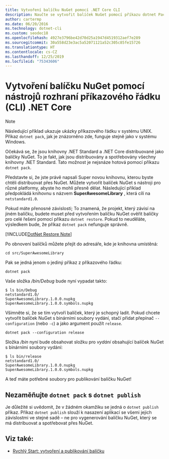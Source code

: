 ```yaml
---
title: Vytvoření balíčku NuGet pomocí .NET Core CLI
description: Naučte se vytvořit balíček NuGet pomocí příkazu dotnet Pack.
author: cartermp
ms.date: 06/20/2016
ms.technology: dotnet-cli
ms.custom: seodec18
ms.openlocfilehash: 4927e3796be42d70d25a1947d4519312aef7e289
ms.sourcegitcommit: 30a558d23e3ac5a52071121a52c305c85fe15726
ms.translationtype: HT
ms.contentlocale: cs-CZ
ms.lasthandoff: 12/25/2019
ms.locfileid: "75343606"
---
```

# <a name="how-to-create-a-nuget-package-with-net-core-command-line-interface-cli-tools"></a>Vytvoření balíčku NuGet pomocí nástrojů rozhraní příkazového řádku (CLI) .NET Core

> [!NOTE]
> Následující příklad ukazuje ukázky příkazového řádku v systému UNIX. Příkaz `dotnet pack`, jak je znázorněno zde, funguje stejně jako v systému Windows.

Očekává se, že jsou knihovny .NET Standard a .NET Core distribuované jako balíčky NuGet. To je fakt, jak jsou distribuovány a spotřebovány všechny knihovny .NET Standard. Tato možnost je nejsnáze hotová pomocí příkazu `dotnet pack`.

Představte si, že jste právě napsali Super novou knihovnu, kterou byste chtěli distribuovat přes NuGet. Můžete vytvořit balíček NuGet s nástroji pro různé platformy, abyste ho mohli přesně dělat. Následující příklad předpokládá knihovnu s názvem **SuperAwesomeLibrary** , která cílí na `netstandard1.0`.

Pokud máte přenosné závislosti; To znamená, že projekt, který závisí na jiném balíčku, budete muset před vytvořením balíčku NuGet ověřit balíčky pro celé řešení pomocí příkazu `dotnet restore`. Pokud to neuděláte, výsledkem bude, že příkaz `dotnet pack` nefunguje správně.

[!INCLUDE[DotNet Restore Note](~/includes/dotnet-restore-note.md)]

Po obnovení balíčků můžete přejít do adresáře, kde je knihovna umístěná:

```console
cd src/SuperAwesomeLibrary
```

Pak se jedná jenom o jediný příkaz z příkazového řádku:

```dotnetcli
dotnet pack
```

Vaše složka */bin/Debug* bude nyní vypadat takto:

```console
$ ls bin/Debug
netstandard1.0/
SuperAwesomeLibrary.1.0.0.nupkg
SuperAwesomeLibrary.1.0.0.symbols.nupkg
```

Všimněte si, že se tím vytvoří balíček, který je schopný ladit. Pokud chcete vytvořit balíček NuGet s binárními soubory vydání, stačí přidat přepínač `--configuration` (nebo `-c`) a jako argument použít `release`.

```dotnetcli
dotnet pack --configuration release
```

Složka */bin* nyní bude obsahovat složku pro *vydání* obsahující balíček NuGet s binárními soubory vydání:

```console
$ ls bin/release
netstandard1.0/
SuperAwesomeLibrary.1.0.0.nupkg
SuperAwesomeLibrary.1.0.0.symbols.nupkg
```

A teď máte potřebné soubory pro publikování balíčku NuGet!

## <a name="dont-confuse-dotnet-pack-with-dotnet-publish"></a>Nezaměňujte `dotnet pack` s `dotnet publish`

Je důležité si uvědomit, že v žádném okamžiku se jedná o `dotnet publish` příkaz. Příkaz `dotnet publish` slouží k nasazení aplikací se všemi jejich závislostmi ve stejné sadě – ne pro vygenerování balíčku NuGet, který se má distribuovat a spotřebovat přes NuGet.

## <a name="see-also"></a>Viz také:

- [Rychlý Start: vytvoření a publikování balíčku](/nuget/quickstart/create-and-publish-a-package-using-the-dotnet-cli)
